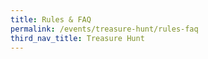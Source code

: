 ```yaml
---
title: Rules & FAQ
permalink: /events/treasure-hunt/rules-faq
third_nav_title: Treasure Hunt
---
```


